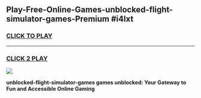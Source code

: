 
## Play-Free-Online-Games-unblocked-flight-simulator-games-Premium #i4lxt
<h3>
<a href="https://premium.freeplayer.one?title=unblocked-flight-simulator-games&ref=8M">CLICK TO PLAY</a></h3>
<hr>

<h3>
<a href="https://premium.freeplayer.one?title=unblocked-flight-simulator-games&ref=8M">CLICK 2 PLAY</a>
  
</h3>

<a href="https://premium.freeplayer.one?title=unblocked-flight-simulator-games&ref=8M"><img src="https://clearcache.store/games.png"></a>


**unblocked-flight-simulator-games games unblocked: Your Gateway to Fun and Accessible Online Gaming**
